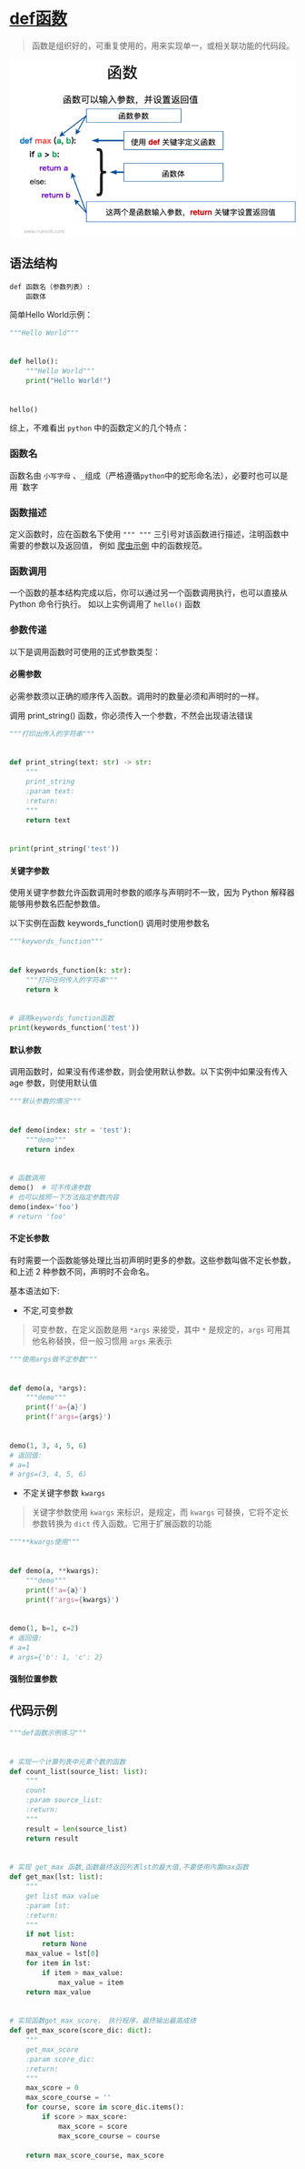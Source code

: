 # [def函数](https://www.runoob.com/python3/python3-function.html)

> 函数是组织好的，可重复使用的，用来实现单一，或相关联功能的代码段。

![函数介绍](.def函数教学_images/5662cd75.png)

## 语法结构

```text
def 函数名（参数列表）:
    函数体
```

简单Hello World示例：

```python
"""Hello World"""


def hello():
    """Hello World"""
    print("Hello World!")


hello()
```

综上，不难看出 `python` 中的函数定义的几个特点：

### 函数名

函数名由 `小写字母` 、`_`组成（严格遵循`python`中的蛇形命名法），必要时也可以是用 `数字

### 函数描述

定义函数时，应在函数名下使用 `""" """` 三引号对该函数进行描述，注明函数中需要的参数以及返回值，
例如 [爬虫示例](../cralwers/demo.py) 中的函数规范。

### 函数调用

一个函数的基本结构完成以后，你可以通过另一个函数调用执行，也可以直接从 Python 命令行执行。
如以上实例调用了 `hello()` 函数

### 参数传递

以下是调用函数时可使用的正式参数类型：

#### 必需参数

必需参数须以正确的顺序传入函数。调用时的数量必须和声明时的一样。

调用 print_string() 函数，你必须传入一个参数，不然会出现语法错误

```python
"""打印出传入的字符串"""


def print_string(text: str) -> str:
    """
    print_string
    :param text: 
    :return: 
    """
    return text


print(print_string('test'))
```

#### 关键字参数

使用关键字参数允许函数调用时参数的顺序与声明时不一致，因为 Python 解释器能够用参数名匹配参数值。

以下实例在函数 keywords_function() 调用时使用参数名

```python
"""keywords_function"""


def keywords_function(k: str):
    """打印任何传入的字符串"""
    return k


# 调用keywords_function函数
print(keywords_function('test'))
```

#### 默认参数

调用函数时，如果没有传递参数，则会使用默认参数。以下实例中如果没有传入 age 参数，则使用默认值

```python
"""默认参数的情况"""


def demo(index: str = 'test'):
    """demo"""
    return index


# 函数调用
demo()  # 可不传递参数
# 也可以按照一下方法指定参数内容
demo(index='foo')
# return 'foo'
```

#### 不定长参数

有时需要一个函数能够处理比当初声明时更多的参数。这些参数叫做不定长参数，和上述 2 种参数不同，声明时不会命名。

基本语法如下:

- 不定,可变参数

> 可变参数，在定义函数是用 `*args` 来接受，其中 `*` 是规定的，`args` 可用其他名称替换，但一般习惯用 `args` 来表示

```python
"""使用args做不定参数"""


def demo(a, *args):
    """demo"""
    print(f'a={a}')
    print(f'args={args}')


demo(1, 3, 4, 5, 6)
# 返回值:
# a=1
# args=(3, 4, 5, 6)
```

- 不定关键字参数 `kwargs`

> 关键字参数使用 `kwargs` 来标识，是规定，而 `kwargs` 可替换，它将不定长参数转换为 `dict` 传入函数。它用于扩展函数的功能

```python
"""**kwargs使用"""


def demo(a, **kwargs):
    """demo"""
    print(f'a={a}')
    print(f'args={kwargs}')


demo(1, b=1, c=2)
# 返回值:
# a=1
# args={'b': 1, 'c': 2}
```

#### 强制位置参数

## 代码示例

```python
"""def函数示例练习"""


# 实现一个计算列表中元素个数的函数
def count_list(source_list: list):
    """
    count
    :param source_list:
    :return:
    """
    result = len(source_list)
    return result


# 实现 get_max 函数,函数最终返回列表lst的最大值,不要使用内置max函数
def get_max(lst: list):
    """
    get list max value
    :param lst:
    :return:
    """
    if not list:
        return None
    max_value = lst[0]
    for item in lst:
        if item > max_value:
            max_value = item
    return max_value


# 实现函数get_max_score， 执行程序，最终输出最高成绩
def get_max_score(score_dic: dict):
    """
    get_max_score
    :param score_dic:
    :return:
    """
    max_score = 0
    max_score_course = ''
    for course, score in score_dic.items():
        if score > max_score:
            max_score = score
            max_score_course = course

    return max_score_course, max_score
```

